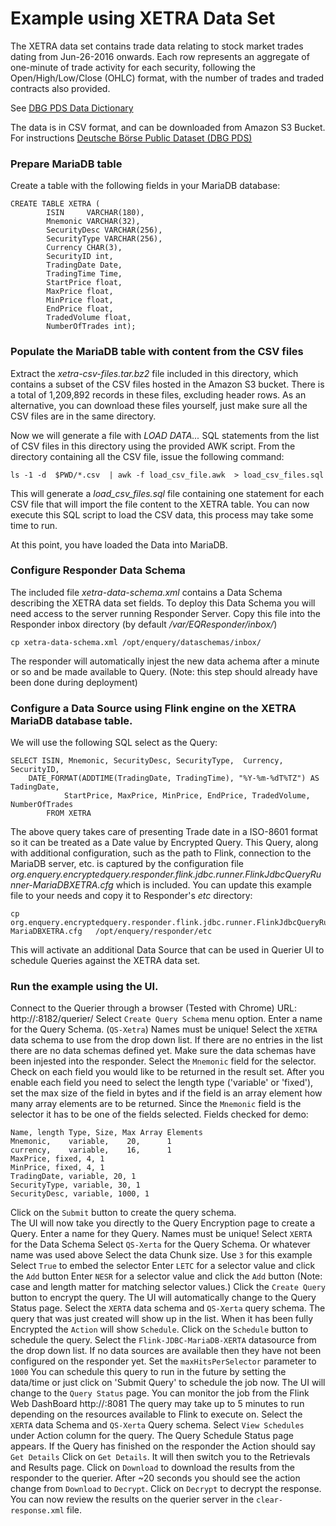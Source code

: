 # Example using XETRA Data Set

The XETRA data set contains trade data relating to stock market trades dating from Jun-26-2016 onwards. Each row represents an aggregate of one-minute of trade activity for each security, following the Open/High/Low/Close (OHLC) format, with the number of trades and traded contracts also provided.

See [DBG PDS Data Dictionary](https://github.com/Deutsche-Boerse/dbg-pds/blob/master/docs/data_dictionary.md#xetra)

The data is in CSV format, and can be downloaded from Amazon S3 Bucket.  For instructions [Deutsche Börse Public Dataset (DBG PDS)](https://github.com/Deutsche-Boerse/dbg-pds)

### Prepare MariaDB table

Create a table with the following fields in your MariaDB database:

	CREATE TABLE XETRA (
    		ISIN     VARCHAR(180),
    		Mnemonic VARCHAR(32),
    		SecurityDesc VARCHAR(256),
    		SecurityType VARCHAR(256),
    		Currency CHAR(3),
    		SecurityID int,
    		TradingDate Date,
    		TradingTime Time,
    		StartPrice float,
    		MaxPrice float,
    		MinPrice float,
    		EndPrice float,
    		TradedVolume float,
    		NumberOfTrades int);
	
### Populate the MariaDB table with content from the CSV files

Extract the _xetra-csv-files.tar.bz2_ file included in this directory, which contains a subset of the CSV files hosted in the Amazon S3 bucket. There is a total of 1,209,892 records in these files, excluding header rows. As an alternative, you can download these files yourself, just make sure all the CSV files are in the same directory.

Now we will generate a file with _LOAD DATA..._ SQL statements from the list of CSV files in this directory using the provided AWK script.  From the directory containing all the CSV file, issue the following command:

	ls -1 -d  $PWD/*.csv  | awk -f load_csv_file.awk  > load_csv_files.sql
	
This will generate a _load_csv_files.sql_ file containing one statement for each CSV file that will import the file content to the XETRA table.
You can now execute this SQL script to load the CSV data, this process may take some time to run.

At this point, you have loaded the Data into MariaDB.

### Configure Responder Data Schema

The included file _xetra-data-schema.xml_ contains a Data Schema describing the XETRA data set fields.  To deploy this Data Schema you will need access to the server running Responder Server.
Copy this file into the Responder inbox directory (by default _/var/EQResponder/inbox/_)

	cp xetra-data-schema.xml /opt/enquery/dataschemas/inbox/  
	
The responder will automatically injest the new data achema after a minute or so and be made available to Query.  (Note: this step should already have been done during deployment)

### Configure a Data Source using Flink engine on the XETRA MariaDB database table.

We will use the following SQL select as the Query:

	SELECT ISIN, Mnemonic, SecurityDesc, SecurityType,  Currency, SecurityID, 
		DATE_FORMAT(ADDTIME(TradingDate, TradingTime), "%Y-%m-%dT%TZ") AS TadingDate,
         		StartPrice, MaxPrice, MinPrice, EndPrice, TradedVolume, NumberOfTrades
         	FROM XETRA
 
The above query takes care of presenting Trade date in a ISO-8601 format so it can be treated as a Date value by Encrypted Query.  This Query, along with additional configuration, such as the path to Flink, connection to the MariaDB server, etc. is captured by the configuration file _org.enquery.encryptedquery.responder.flink.jdbc.runner.FlinkJdbcQueryRunner-MariaDBXETRA.cfg_ which is included.  You can update this example file to your needs and copy it to Responder's _etc_ directory:

	cp org.enquery.encryptedquery.responder.flink.jdbc.runner.FlinkJdbcQueryRunner-MariaDBXETRA.cfg   /opt/enquery/responder/etc
	
This will activate an additional Data Source that can be used in Querier UI to schedule Queries against the XETRA data set.

### Run the example using the UI.
Connect to the Querier through a browser (Tested with Chrome)  URL: http://<querier IP>:8182/querier/
Select `Create Query Schema` menu option.
Enter a name for the Query Schema. (`QS-Xetra`) Names must be unique!
Select the `XETRA` data schema to use from the drop down list.   If there are no entries in the list there are no data schemas defined yet.  Make sure the data schemas have been injested into the responder.
Select the `Mnemonic` field for the selector.
Check on each field you would like to be returned in the result set.
After you enable each field you need to select the length type ('variable' or 'fixed'), set the max size of the field in bytes and if the field is an array element how many array elements are to be returned.
Since the `Mnemonic` field is the selector it has to be one of the fields selected.
Fields checked for demo:
```
Name, length Type, Size, Max Array Elements
Mnemonic,    variable,    20,      1
currency,    variable,    16,      1
MaxPrice, fixed, 4, 1
MinPrice, fixed, 4, 1
TradingDate, variable, 20, 1
SecurityType, variable, 30, 1
SecurityDesc, variable, 1000, 1
```
Click on the `Submit` button to create the query schema.  
The UI will now take you directly to the Query Encryption page to create a Query.
Enter a name for they Query.  Names must be unique!
Select `XERTA` for the Data Schema
Select `QS-Xerta` for the Query Schema.  Or whatever name was used above
Select the data Chunk size.   Use `3` for this example
Select `True` to embed the selector
Enter `LETC` for a selector value and click the `Add` button
Enter `NESR` for a selector value and click the `Add` button
(Note: case and length matter for matching selector values.)
Click the `Create Query` button to encrypt the query.
The UI will automatically change to the Query Status page.
Select the `XERTA` data schema and `QS-Xerta` query schema.
The query that was just created will show up in the list.  When it has been fully Encrypted the `Action` will show `Schedule`.
Click on the `Schedule` button to schedule the query.
Select the `Flink-JDBC-MariaDB-XERTA` datasource from the drop down list.  If no data sources are available then they have not been configured on the responder yet.
Set the `maxHitsPerSelector` parameter to `1000`
You can schedule this query to run in the future by setting the data/time or just click on 'Submit Query' to schedule the job now.
The UI will change to the `Query Status` page.   You can monitor the job from the Flink Web DashBoard http://<Flink server IP>:8081 
The query may take up to 5 minutes to run depending on the resources available to Flink to execute on.
Select the `XERTA` data Schema and `QS-Xerta` Query schema.
Select `View Schedules` under Action column for the query.
The Query Schedule Status page appears.  If the Query has finished on the responder the Action should say `Get Details`
Click on `Get Details`.  It will then switch you to the Retrievals and Results page.
Click on `Download` to download the results from the responder to the querier.   After ~20 seconds you should see the action change from `Download` to `Decrypt`.   Click on `Decrypt` to decrypt the response.
You can now review the results on the querier server in the `clear-response.xml` file.






